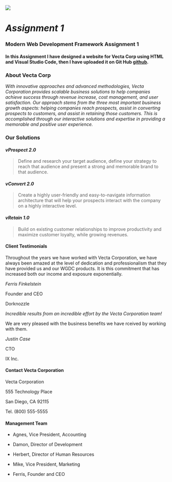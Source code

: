 
![](https://encrypted-tbn0.gstatic.com/images?q=tbn:ANd9GcTcE6h4vK0iY1tjubYWxBDIghCDb4R8c8hr0U8vyBv7Xf90-cuE)

# _Assignment 1_

  

### Modern Web Development Framework Assignment 1

#### In this Assignment I have designed a website for Vecta Corp using HTML and Visual Studio Code, then I have uploaded it on Git Hub [github](www.github.com).

  

### About Vecta Corp

_With innovative approaches and advanced methodologies, Vecta Corporation provides scalable business solutions to help companies achieve success through revenue increase, cost management, and user satisfaction. Our approach stems from the three most important business growth aspects: helping companies reach prospects, assist in converting prospects to customers, and assist in retaining those customers. This is accomplished through our interactive solutions and expertise in providing a memorable and positive user experience._

  

### Our Solutions

  

#### _vProspect 2.0_

> Define and research your target audience, define your strategy to reach that audience and present a strong and memorable brand to that audience.

  

#### _vConvert 2.0_

>Create a highly user-friendly and easy-to-navigate information architecture that will help your prospects interact with the company on a highly interactive level.

  

#### _vRetain 1.0_

>Build on existing customer relationships to improve productivity and maximize customer loyalty, while growing revenues.

  

#### Client Testimonials

  

Throughout the years we have worked with Vecta Corporation, we have always been amazed at the level of dedication and professionalism that they have provided us and our WGDC products. It is this commitment that has increased both our income and exposure exponentially.

  

_Ferris Finkelstein_  

Founder and CEO  

Dorknozzle  

  

_Incredible results from an incredible effort by the Vecta Corporation team!_

We are very pleased with the business benefits we have rceived by working with them.

  

_Justin Case_  

CTO  

IX Inc.  

  

#### Contact Vecta Corporation

  

Vecta Corporation  

555 Technology Place  

San Diego, CA 92115  

Tel. (800) 555-5555  

  

#### Management Team

  

* Agnes, Vice President, Accounting

* Damon, Director of Development

* Herbert, Director of Human Resources

* Mike, Vice President, Marketing

* Ferris, Founder and CEO